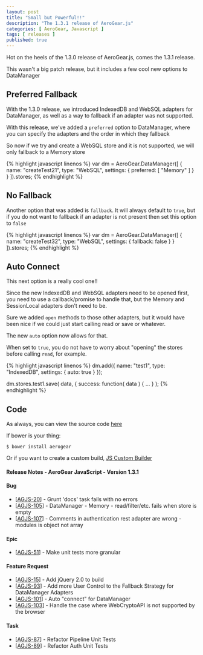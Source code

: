 ```yaml
---
layout: post
title: "Small but Powerful!!"
description: "The 1.3.1 release of AeroGear.js"
categories: [ AeroGear, Javascript ]
tags: [ releases ]
published: true
---
```


Hot on the heels of the 1.3.0 release of AeroGear.js, comes the 1.3.1 release.

This wasn't a big patch release, but it includes a few cool new options to DataManager

## Preferred Fallback

With the 1.3.0 release, we introduced IndexedDB and WebSQL adapters for DataManager, as well as a way to fallback if an adapter was not supported.

With this release, we've added a `preferred` option to DataManager, where you can specify the adapters and the order in which they fallback

So now if we try and create a WebSQL store and it is not supported, we will only fallback to a Memory store

{% highlight javascript linenos %}
var dm = AeroGear.DataManager([
    {
        name: "createTest21",
        type: "WebSQL",
        settings: { preferred: [ "Memory" ] }
    }
]).stores;
{% endhighlight %}

## No Fallback

Another option that was added is `fallback`. It will always default to `true`, but if you do not want to fallback if an adapter is not present then set this option to `false`

{% highlight javascript linenos %}
var dm = AeroGear.DataManager([
    {
        name: "createTest32",
        type: "WebSQL",
        settings: {
            fallback: false
        }
    }
]).stores;
{% endhighlight %}

## Auto Connect

This next option is a really cool one!!

Since the new IndexedDB and WebSQL adapters need to be opened first, you need to use a callback/promise to handle that, but the Memory and SessionLocal adapters don't need to be.

Sure we added `open` methods to those other adapters, but it would have been nice if we could just start calling read or save or whatever.

The new `auto` option now allows for that.

When set to `true`, you do not have to worry about "opening" the stores before calling `read`, for example.

{% highlight javascript linenos %}
dm.add({
    name: "test1",
    type: "IndexedDB",
    settings: {
        auto: true
    }
});

dm.stores.test1.save( data, {
    success: function( data ) { ... }
);
{% endhighlight %}

## Code

As always, you can view the source code [here](https://github.com/aerogear/aerogear-js)

If bower is your thing:

    $ bower install aerogear

Or if you want to create a custom build, [JS Custom Builder](http://aerogear.org/download/custom/)



#### Release Notes - AeroGear JavaScript - Version 1.3.1

#### Bug
<ul>
<li>[<a href='https://issues.jboss.org/browse/AGJS-20'>AGJS-20</a>] -         Grunt &#39;docs&#39; task fails with no errors
</li>
<li>[<a href='https://issues.jboss.org/browse/AGJS-105'>AGJS-105</a>] -         DataManager - Memory - read/filter/etc. fails when store is empty
</li>
<li>[<a href='https://issues.jboss.org/browse/AGJS-107'>AGJS-107</a>] -         Comments in authentication rest adapter are wrong - modules is object not array
</li>
</ul>

#### Epic
<ul>
<li>[<a href='https://issues.jboss.org/browse/AGJS-51'>AGJS-51</a>] -         Make unit tests more granular
</li>
</ul>

#### Feature Request
<ul>
<li>[<a href='https://issues.jboss.org/browse/AGJS-15'>AGJS-15</a>] -         Add jQuery 2.0 to build
</li>
<li>[<a href='https://issues.jboss.org/browse/AGJS-93'>AGJS-93</a>] -         Add more User Control to the Fallback Strategy for DataManager Adapters
</li>
<li>[<a href='https://issues.jboss.org/browse/AGJS-101'>AGJS-101</a>] -         Auto &quot;connect&quot; for DataManager
</li>
<li>[<a href='https://issues.jboss.org/browse/AGJS-103'>AGJS-103</a>] -         Handle the case where WebCryptoAPI is not supported by the browser
</li>
</ul>

#### Task
<ul>
<li>[<a href='https://issues.jboss.org/browse/AGJS-87'>AGJS-87</a>] -         Refactor Pipeline Unit Tests
</li>
<li>[<a href='https://issues.jboss.org/browse/AGJS-89'>AGJS-89</a>] -         Refactor Auth Unit Tests
</li>
</ul>

